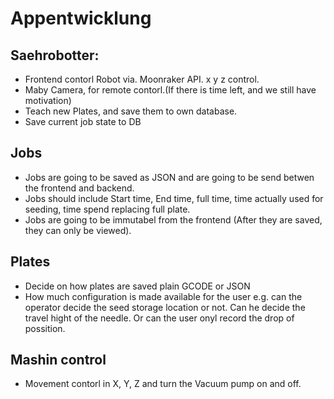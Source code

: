 # Appentwicklung

## Saehrobotter:
  - Frontend contorl Robot via. Moonraker API. x y z control.
  - Maby Camera, for remote contorl.(If there is time left, and we still have motivation)
  - Teach new Plates, and save them to own database.
  - Save current job state to DB

## Jobs
  - Jobs are going to be saved as JSON and are going to be send betwen the frontend and backend.
  - Jobs should include Start time, End time, full time, time actually used for seeding, time spend replacing full plate.
  - Jobs are going to be immutabel from the frontend (After they are saved, they can only be viewed).

## Plates
  - Decide on how plates are saved plain GCODE or JSON
  - How much configuration is made available for the user e.g. can the operator decide the seed storage location or not. Can he decide the travel hight of the needle. Or can the user onyl record the drop of possition.

## Mashin control
  - Movement contorl in X, Y, Z and turn the Vacuum pump on and off.
